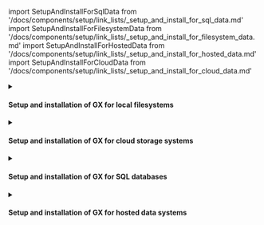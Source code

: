 import SetupAndInstallForSqlData from '/docs/components/setup/link_lists/_setup_and_install_for_sql_data.md'
import SetupAndInstallForFilesystemData from '/docs/components/setup/link_lists/_setup_and_install_for_filesystem_data.md'
import SetupAndInstallForHostedData from '/docs/components/setup/link_lists/_setup_and_install_for_hosted_data.md'
import SetupAndInstallForCloudData from '/docs/components/setup/link_lists/_setup_and_install_for_cloud_data.md'

<details>
<summary>

#### Setup and installation of GX for local filesystems

</summary>

For more details on installing GX for use with local filesystems, please see:

<SetupAndInstallForFilesystemData />

</details>


<details>
<summary>

#### Setup and installation of GX for cloud storage systems

</summary>

For guides on installing GX for use with cloud storage systems, please reference:

<SetupAndInstallForCloudData />

</details>

<details>
<summary>

#### Setup and installation of GX for SQL databases

</summary>

For information on installing GX for use with SQL databases, see:

<SetupAndInstallForSqlData />

</details>

<details>
<summary>

#### Setup and installation of GX for hosted data systems

</summary>

For instructions on installing GX for use with hosted data systems, read:

<SetupAndInstallForHostedData />

</details>